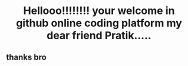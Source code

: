 <html>
  <head>
  </head>
  <body>
    <center>
      <h1>
    Hellooo!!!!!!!! 
    your welcome in github online coding platform
    my dear friend Pratik.....</h1></center>
    <h2>thanks bro</h2>
  </body>
  </html>
